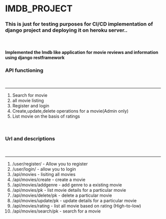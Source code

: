 # IMDB_PROJECT

<H3>This is just for testing purposes for CI/CD implementation of django project and deploying it on heroku server..</h3><br>
<h4>Implemented the Imdb like application for movie reviews and information using django restframework</h4></r>
<h3>API functioning</h3></br><hr>
<ol>
  <li>Search for movie </li>
  <li>all movie listing</li>
  <li>Register and login</li>
  <li>Create,update,delete operations for a movie(Admin only)</li>
  <li>List movie on the basis of ratings</li>
  </ol>
  </br>
  <h3>Url and descriptions</h3></br><hr>
  <ol>
  <li>/user/register/ - Allow you to register</li>
  <li>/user/login/ - allow you to login</li>
  <li>/api/movies - lisiting all movies </li>
  <li>/api/movies/create - create a movie</li>
  <li>/api/movies/addgenre - add genre to a existing movie</li>
   <li>/api/movies/pk - list movie details for a particular movie</li>
  <li>/api/movies/delete/pk - delete a particular movie</li>
  <li>/api/movies/update/pk - update details for a particular movie</li>
  <li>/api/movies/rating - list all movie based on rating (High-to-low)</li>
  <li>/api/movies/search/pk - search for a movie</li>
  </ol>
